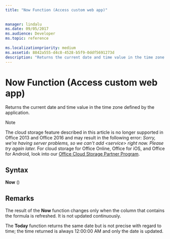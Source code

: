 ```yaml
---
title: "Now Function (Access custom web app)"
 
 
manager: lindalu
ms.date: 09/05/2017
ms.audience: Developer
ms.topic: reference
  
ms.localizationpriority: medium
ms.assetid: 8842a555-d4c8-4528-b5f9-0ddf5691273d
description: "Returns the current date and time value in the time zone defined by the application."
---
```


# Now Function (Access custom web app)

Returns the current date and time value in the time zone defined by the application.
  
> [!NOTE]
> The cloud storage feature described in this article is no longer supported in Office 2013 and Office 2016 and may result in the following error:
> *Sorry, we're having server problems, so we can't add \<service\> right now. Please try again later.*
> For cloud storage for Office Online, Office for iOS, and Office for Android, look into our [Office Cloud Storage Partner Program](/microsoft-365/cloud-storage-partner-program/).
  
## Syntax

 **Now** ()
  
## Remarks

The result of the **Now** function changes only when the column that contains the formula is refreshed. It is not updated continuously.
  
The **Today** function returns the same date but is not precise with regard to time; the time returned is always 12:00:00 AM and only the date is updated.
